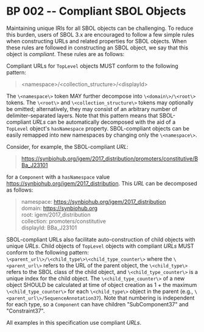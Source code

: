 # BP 002 -- Compliant SBOL Objects

Maintaining unique IRIs for all SBOL objects can be challenging.  To reduce this burden, users of SBOL 3.x are encouraged to follow a few simple rules when constructing URLs and related properties for SBOL objects.  When these rules are followed in constructing an SBOL object, we say that this object is *compliant*. These rules are as follows:

Compliant URLs for `TopLevel` objects MUST conform to the following pattern:

> \<namespace\>/\<collection_structure\>/\<displayId\>


The `\<namespace\>` token MAY further decompose into `\<domain\>/\<root\>` tokens. The `\<root\>` and `\<collection_structure\>` tokens may optionally be omitted; alternatively, they may consist of an arbitrary number of delimiter-separated layers. Note that this pattern means that SBOL-compliant *URLs* can be automatically decomposed with the aid of a `TopLevel` object's `hasNamespace` property. SBOL-compliant objects can be easily remapped into new namespaces by changing only the `\<namespace\>`.

Consider, for example, the SBOL-compliant *URL*:
>https://synbiohub.org/igem/2017_distribution/promoters/constitutive/BBa_J23101

for a `Component` with a `hasNamespace` value https://synbiohub.org/igem/2017_distribution.
This *URL* can be decomposed as follows:

> namespace: https://synbiohub.org/igem/2017_distribution  
domain: https://synbiohub.org   
root: igem/2017_distribution   
collection: promoters/constitutive   
displayId: BBa\_J23101

SBOL-compliant URLs also facilitate auto-construction of child objects with unique *URLs*.
Child objects of `TopLevel` objects with compliant *URLs* MUST conform to the following pattern:   
`\<parent_url\>/\<child_type\>\<child_type_counter\>` where the `\<parent_url\>` refers to the URL of the parent object, the `\<child_type\>` refers to the SBOL class of the child object, and `\<child_type_counter\>` is a unique index for the child object.
The `\<child_type_counter\>` of a new object SHOULD be calculated at time of object creation as 1 + the maximum `\<child_type_counter\>` for each `\<child_type\>` object in the parent (e.g., `\<parent_url\>/SequenceAnnotation37`). 
Note that numbering is independent for each type, so a `Component` can have children "SubComponent37" and "Constraint37".

All examples in this specification use compliant *URLs*.
